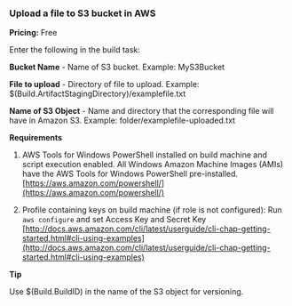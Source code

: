 ### Upload a file to S3 bucket in AWS
**Pricing:** Free

Enter the following in the build task:

**Bucket Name** - Name of S3 bucket. 
Example: MyS3Bucket 

**File to upload** - Directory of file to upload. 
Example: $(Build.ArtifactStagingDirectory)/examplefile.txt  

**Name of S3 Object** - Name and directory that the corresponding file will have in Amazon S3. 
Example: folder/examplefile-uploaded.txt

**Requirements**

1. AWS Tools for Windows PowerShell installed on build machine and script execution enabled. 
All Windows Amazon Machine Images (AMIs) have the AWS Tools for Windows PowerShell pre-installed.
[https://aws.amazon.com/powershell/](https://aws.amazon.com/powershell/)

2. Profile containing keys on build machine (if role is not configured):
Run `aws configure`  and set Access Key and Secret Key
[http://docs.aws.amazon.com/cli/latest/userguide/cli-chap-getting-started.html#cli-using-examples](http://docs.aws.amazon.com/cli/latest/userguide/cli-chap-getting-started.html#cli-using-examples)


**Tip**

Use $(Build.BuildID) in the name of the S3 object for versioning.